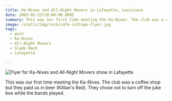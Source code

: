 ```yaml
---
title: Ka-Nives and All-Night Movers in Lafayette, Louisiana
date: 2003-02-21T18:00:00.000Z
summary: This was our first time meeting the Ka-Nives. The club was a coffee shop but they paid us in beer (Killian's Red).
image: /static/img/rock/cafe-cottage-flyer.jpg
tags:
  - post
  - Ka-Nives
  - All-Night Movers
  - Slade Nash
  - Lafayette

---
```


![Flyer for Ka-Nives and All-Night Movers show in Lafayette](/static/img/rock/cafe-cottage-flyer.jpg)

This was our first time meeting the Ka-Nives. The club was a coffee shop but they paid us in beer (Killian's Red). They chose not to turn off the juke box while the bands played.
